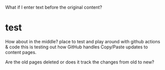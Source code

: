 What if I enter text before the original content?

# test
How about in the middle?
place to test and play around with github actions &amp; code
this is testing out how GitHub handles Copy/Paste updates to content pages.

Are the old pages deleted or does it track the changes from old to new?
